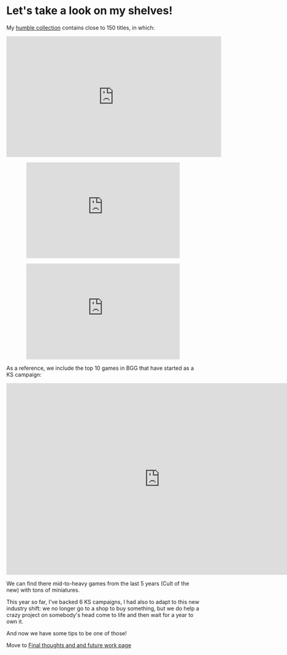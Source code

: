 
# Let's take a look on my shelves!

My [humble collection](https://boardgamegeek.com/collection/user/bbol24?own=1&subtype=boardgame&ff=1) contains close to 150 titles, in which:

<iframe width="560" height="315" src="https://www.youtube.com/embed/sPnR7e1xs7M" frameborder="0" allow="accelerometer; autoplay; encrypted-media; gyroscope; picture-in-picture" allowfullscreen></iframe>

<p align="center">
<iframe
  src="https://dcl.dev.looker.com/embed/looks/882"
  width="400"
  height="250"
   frameborder='0'>
</iframe></p>

<p align="center">
<iframe
  src="https://dcl.dev.looker.com/embed/looks/883"
  width="400"
  height="250"
   frameborder='0'>
</iframe></p>

As a reference, we include the top 10 games in BGG that have started as a KS campaign:

<p align="center">
<iframe
  src="https://dcl.dev.looker.com/embed/looks/924"
  width="800"
  height="500"
   frameborder='0'>
</iframe></p>

We can find there mid-to-heavy games from the last 5 years (Cult of the new) with tons of miniatures.

This year so far, I've backed 6 KS campaigns, I had also to adapt to this new industry shift: we no longer go to a shop to buy something, but we do help a crazy project on somebody's head come to life and then wait for a year to own it. 

And now we have some tips to be one of those!

Move to [Final thoughts and and future work page](https://diegocamlooker.github.io/Kickstarter/final)
